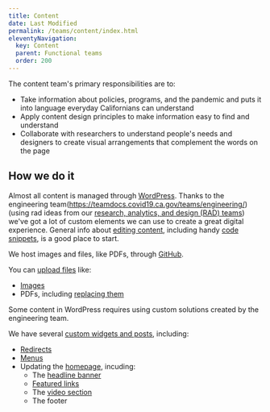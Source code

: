 ```yaml
---
title: Content
date: Last Modified 
permalink: /teams/content/index.html
eleventyNavigation:
  key: Content
  parent: Functional teams
  order: 200
---
```


The content team's primary responsibilities are to:

* Take information about policies, programs, and the pandemic and puts it into language everyday Californians can understand
* Apply content design principles to make information easy to find and understand
* Collaborate with researchers to understand people's needs and designers to create visual arrangements that complement the words on the page

## How we do it

Almost all content is managed through [WordPress](https://as-go-covid19-d-001.azurewebsites.net/wp-login.php). Thanks to the engineering team(https://teamdocs.covid19.ca.gov/teams/engineering/) (using rad ideas from our [research, analytics, and design (RAD) teams](https://cagov.github.io/covid19.ca.gov-site-eng-playbook/teams/rad/)) we've got a lot of custom elements we can use to create a great digital experience. General info about [editing content](https://cagov.github.io/covid19.ca.gov-site-eng-playbook/teams/content/editing.html), including handy [code snippets](https://cagov.github.io/covid19.ca.gov-site-eng-playbook/teams/content/code-snippets.html), is a good place to start.

We host images and files, like PDFs, through [GitHub](https://github.com/cagov/covid19).

You can [upload files](https://cagov.github.io/covid19.ca.gov-site-eng-playbook/teams/content/uploading.html) like:

* [Images](https://cagov.github.io/covid19.ca.gov-site-eng-playbook/teams/content/upload-image.html)
* PDFs, including [replacing them](https://cagov.github.io/covid19.ca.gov-site-eng-playbook/teams/content/replace-pdf.html)

Some content in WordPress requires using custom solutions created by the engineering team.

We have several [custom widgets and posts](https://cagov.github.io/covid19.ca.gov-site-eng-playbook/teams/content/backend.html), including:

* [Redirects](https://cagov.github.io/covid19.ca.gov-site-eng-playbook/teams/content/redirects.html)
* [Menus](https://teamdocs.covid19.ca.gov/teams/content/menu.html)
* Updating the [homepage](https://cagov.github.io/covid19.ca.gov-site-eng-playbook/teams/content/homepage.html), incuding:
  * The [headline banner](https://cagov.github.io/covid19.ca.gov-site-eng-playbook/teams/content/banner.html)
  * [Featured links](https://teamdocs.covid19.ca.gov/teams/content/featured-links.html)
  * The [video section](https://cagov.github.io/covid19.ca.gov-site-eng-playbook/teams/content/video.html)
  * The footer
